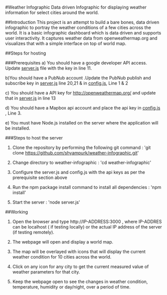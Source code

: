 #Weather Infographic
Data driven Infographic for displaying weather information for select cities around the world.

##Introduction
This project is an attempt to build a bare bones, data driven infographic to portray the weather conditions of a few cities across the world. It is a basic infographic dashboard which is data driven and supports user interactivity. It captures weather data from openweathermap.org and visualizes that with a simple interface on top of world map.

##Steps for hosting

###Prerequisites
a) You should have a google developer API access. Update [server.js](server.js) file with the key in line 11.

b)You should have a PubNub account .Update the PubNub publish and subscribe key in [server.js](server.js) line 20,21 & in [config.js](public/config.js), Line 1 & 2

c) You should have a API key for http://openweathermap.org/ and update that in [server.js](server.js) in line 13 

d) You should have a Mapbox api account and place the api key in [config.js](public/config.js) , Line 3. 

e) You must have Node.js installed on the server where the application will be installed.

###Steps to host the server
1) Clone the repository by performing the following git command : 'git clone https://github.com/shyampurk/weather-infographic.git'

2) Change directory to weather-infographic : 'cd weather-infographic'

3) Configure the server.js and config.js with the api keys as per the prerequisite section above 

4) Run the npm package install command to install all dependencies : 'npm install'

5) Start the server : 'node server.js'

##Working
1) Open the browser and type http://IP-ADDRESS:3000 , where IP-ADDRES can be localhost ( if testing locally) or the actual IP address of the server (if testing remotely).

2) The webpage will open and display a world map.

3) The map will be overlayed with icons that will display the current weather condition for 10  cities across the world.

4) Click on any icon for any city to get the current measured value of weather parameters for that city.

5) Keep the webpage open to see the changes in weather condition, temperature, humidity or day/night, over a period of time.  


